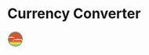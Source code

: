 # Currency Converter

![SDG](./docs/button.png)

<!-- Adventure Mode

    - Ensure that invalid data is not converted. If the input cannot be interpreted as a number, do not convert that input. Do you want to allow negative numbers?

    - Change the style of the input field to indicate when the number is invalid, perhaps change the input's color to red, or put a border around it?

    - Allow the user to choose a new base currency other than USD.

    - Allow the user to use a specific day in the past.

        HINT
        Fetch the conversion rates for that day.
        Show the updated conversion rates and converted amount.

Epic Mode

    - Use react router to allow the user to specify the base currency in the URL -->

